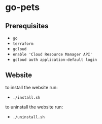 # go-pets
## Prerequisites

- `go`
- `terraform`
- `gcloud`
- `enable 'Cloud Resource Manager API'`
- `gcloud auth application-default login`

## Website
to install the website run: 
- `./install.sh`

to uninstall the website run: 
- `./uninstall.sh`
